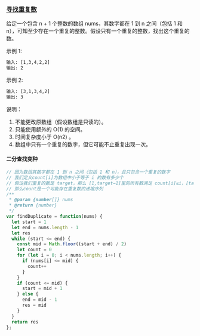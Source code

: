 ### [寻找重复数](https://leetcode-cn.com/problems/find-the-duplicate-number/)

给定一个包含 n + 1 个整数的数组 nums，其数字都在 1 到 n 之间（包括 1 和 n），可知至少存在一个重复的整数。假设只有一个重复的整数，找出这个重复的数。

示例 1:
```html
输入: [1,3,4,2,2]
输出: 2
```
示例 2:
```html
输入: [3,1,3,4,2]
输出: 3
```
说明：

1. 不能更改原数组（假设数组是只读的）。
2. 只能使用额外的 O(1) 的空间。
3. 时间复杂度小于 O(n2) 。
4. 数组中只有一个重复的数字，但它可能不止重复出现一次。

#### 二分查找变种
```javascript
// 因为数组其数字都在 1 到 n 之间（包括 1 和 n），且只包含一个重复的数字
// 我们定义count[i]为数组中小于等于 i 的数有多少个
// 假设我们重复的数是 target，那么 [1,target−1]里的所有数满足 count[i]≤i，[target,n] 里的所有数满足 count[i]>i
// 那么count是一个可能存在重复数的递增序列
/**
 * @param {number[]} nums
 * @return {number}
 */
var findDuplicate = function(nums) {
  let start = 1
  let end = nums.length - 1
  let res
  while (start <= end) {
    const mid = Math.floor((start + end) / 2)
    let count = 0
    for (let i = 0; i < nums.length; i++) {
      if (nums[i] <= mid) {
        count++
      }
    }
    if (count <= mid) {
      start = mid + 1
    } else {
      end = mid - 1
      res = mid
    }
  }
  return res
};
```
